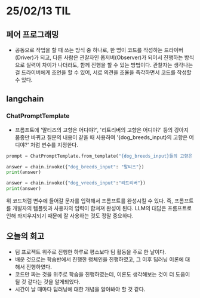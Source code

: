 # 25/02/13 TIL
## 페어 프로그래밍
  - 공동으로 작업을 할 때 쓰는 방식 중 하나로, 한 명이 코드를 작성하는 드라이버(Driver)가 되고, 다른 사람은 관찰자인 옵저버(Observer)가 되어서 진행하는 방식으로 실력이 차이가 나더라도, 함께 진행을 할 수 있는 방법이다. 관찰자는 생각나는 걸 드라이버에게 조언을 할 수 있어, 서로 의견을 조율을 즉각하면서 코드를 작성할 수 있다.

## langchain
### ChatPromptTemplate
  - 프롬프트에 '말티즈의 고향은 어디야?', '리트리버의 고향은 어디야?' 등의 강아지 품종만 바뀌고 질문의 내용이 같을 때 사용하여 '{dog_breeds_input}의 고향은 어디야?' 처럼 변수를 지정한다.
  ```python
  prompt = ChatPromptTemplate.from_template("{dog_breeds_input}들의 고향은 어디야?")
  
  answer = chain.invoke({"dog_breeds_input": "말티즈"})
  print(answer)

  answer = chain.invoke({"dog_vreeds_input":"리트리버"})
  print(answer)
  ```
  위 코드처럼 변수에 들어갈 문자를 입력해서 프롬프트를 완성시킬 수 있다.
  즉, 프롬프트를 개발자의 템플릿과 사용자의 입력이 합쳐져 완성이 된다. LLM의 대답은 프롬프트로 인해 좌지우지되기 때문에 잘 사용하는 것도 정말 중요하다.

## 오늘의 회고
  - 팀 프로젝트 위주로 진행한 하루로 평소보다 팀 활동을 주로 한 날이다.
  - 배운 것으로는 학습반에서 진행한 랭체인을 진행하였고, 그 이후 딥러닝 이론에 대해서 진행하였다.
  - 코드만 짜는 것을 위주로 학습을 진행하였는데, 이론도 생각해보는 것이 더 도움이 될 것 같다는 것을 알게되었다.
  - 시간이 날 때마다 딥러닝에 대한 개념을 알아봐야 할 것 같다.